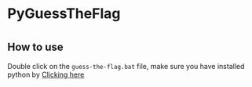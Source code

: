 # PyGuessTheFlag
#
## How to use
Double click on the `guess-the-flag.bat` file, make sure you have installed python by [Clicking here](https://www.python.org/ftp/python/3.10.7/python-3.10.7-amd64.exe)
